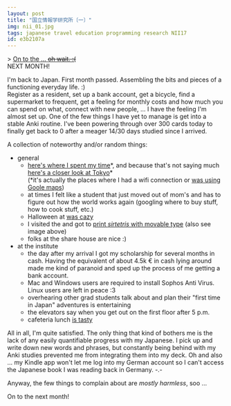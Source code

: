 ```yaml
---
layout: post
title: "国立情報学研究所〔一〕"
img: nii_01.jpg
tags: japanese travel education programming research NII17
id: e3b2107a
---
```


&gt; [On to the ... <span style="text-decoration: line-through;">oh wait. :(</spann>](?a=17d61d5b)  
NEXT MONTH!

I'm back to Japan. First month passed. Assembling the bits and pieces of a functioning everyday life. :)  
Register as a resident, set up a bank account, get a bicycle, find a supermarket to frequent, get a feeling for monthly costs and how much you can spend on what, connect with new people, ... I have the feeling I'm almost set up. One of the few things I have yet to manage is get into a stable Anki routine. I've been powering through over 300 cards today to finally get back to 0 after a meager 14/30 days studied since I arrived.

A collection of noteworthy and/or random things:  

* general
    * [here's where I spent my time](static/img/blog/nii_add_00_heatmap_h.jpg)\*, and because that's not saying much [here's a closer look at Tokyo](static/img/blog/nii_add_01_heatmap_t.jpg)\*<br>(\*it's actually the places where I had a wifi connection or [was using Goole maps](https://github.com/theopolisme/location-history-visualizer))
    * at times I felt like a student that just moved out of mom's and has to figure out how the world works again (googling where to buy stuff, how to cook stuff, etc.)
    * Halloween at <!-- mixlang:渋谷:Shibuya --> [was cazy](static/img/blog/nii_add_03.jpg)
    * I visited the <!-- mixlang:印刷博物館:Printing Museum --> and got to [print *sirtetris* with movable type](static/img/blog/nii_add_04.jpg) (also see image above)
    * folks at the share house are nice :)
* at the institute
    * the day after my arrival I got my scholarship for several months in cash. Having the equivalent of about 4.5k € in cash lying around made me kind of paranoid and sped up the process of me getting a bank account.
    * Mac and Windows users are required to install Sophos Anti Virus. Linux users are left in peace :3
    * overhearing other grad students talk about and plan their "first time in Japan" adventures is entertaining
    * the elevators say <!-- mixlang:「本日はご苦労様でした」:&quot;Thank you for your hard work today&quot; --> when you get out on the first floor after 5 p.m.
    * cafeteria lunch [is tasty](static/img/blog/nii_add_02.jpg)

All in all, I'm quite satisfied. The only thing that kind of bothers me is the lack of any easily quantifiable progress with my Japanese. I pick up and write down new words and phrases, but constantly being behind with my Anki studies prevented me from integrating them into my deck. Oh and also ... my Kindle app won't let me log into my German account so I can't access the Japanese book I was reading back in Germany. -.-

Anyway, the few things to complain about are *mostly harmless*, soo ...

On to the next month!